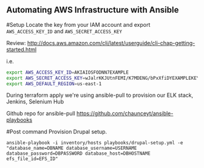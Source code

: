 ## Automating AWS Infrastructure with Ansible

#Setup
Locate the key from your IAM account and export ```AWS_ACCESS_KEY_ID``` and ```AWS_SECRET_ACCESS_KEY```

Review: http://docs.aws.amazon.com/cli/latest/userguide/cli-chap-getting-started.html

i.e.
```bash
export AWS_ACCESS_KEY_ID=AKIAIOSFODNN7EXAMPLE
export AWS_SECRET_ACCESS_KEY=wJalrKKJUtnFEMI/K7MDENG/bPxXfiDYEXAMPLEKEY
export AWS_DEFAULT_REGION=us-east-1
```

During terraform apply we're using ansible-pull to provision our ELK stack, Jenkins, Selenium Hub

Github repo for ansible-pull https://github.com/chaunceyt/ansible-playbooks

#Post command
Provision Drupal setup.
```
ansible-playbook -i inventory/hosts playbooks/drupal-setup.yml -e "database_name=DBNAME database_username=USERNAME database_password=DBPASSWORD database_host=DBHOSTNAME efs_file_id=EFS_ID"
```

